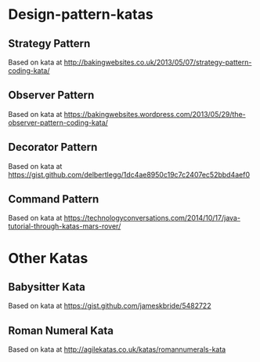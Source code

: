 # Design-pattern-katas
## Strategy Pattern
Based on kata at http://bakingwebsites.co.uk/2013/05/07/strategy-pattern-coding-kata/
## Observer Pattern
Based on kata at https://bakingwebsites.wordpress.com/2013/05/29/the-observer-pattern-coding-kata/
## Decorator Pattern
Based on kata at https://gist.github.com/delbertlegg/1dc4ae8950c19c7c2407ec52bbd4aef0
## Command Pattern
Based on kata at https://technologyconversations.com/2014/10/17/java-tutorial-through-katas-mars-rover/
# Other Katas
## Babysitter Kata
Based on kata at https://gist.github.com/jameskbride/5482722
## Roman Numeral Kata
Based on kata at http://agilekatas.co.uk/katas/romannumerals-kata
